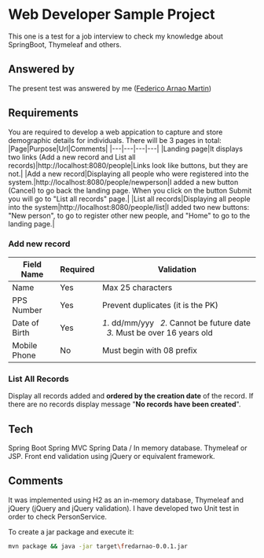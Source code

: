 # Web Developer Sample Project

This one is a test for a job interview to check my knowledge about SpringBoot, Thymeleaf and others.

## Answered by

The present test was answered by me ([Federico Arnao Martin](https://www.linkedin.com/in/federicoarnao/))

## Requirements

You are required to develop a web appication to capture and store demographic details for individuals.
There will be 3 pages in total:
|Page|Purpose|Url|Comments|
|---|---|---|---|
|Landing page|It displays two links (Add a new record and List all records)|http://localhost:8080/people|Links look like buttons, but they are not.|
|Add a new record|Displaying all people who were registered into the system.|http://localhost:8080/people/newperson|I added a new button (Cancel) to go back the landing page. When you click on the button Submit you will go to "List all records" page.|
|List all records|Displaying all people into the system|http://localhost:8080/people/list|I added two new buttons: "New person", to go to register other new people, and "Home" to go to the landing page.|

### Add new record
|Field Name|Required|Validation|
|---|---|---|
|Name|Yes|Max 25 characters|
|PPS Number|Yes|Prevent duplicates (it is the PK)
|Date of Birth|Yes|*1.* dd/mm/yyy &nbsp; *2.* Cannot be future date &nbsp; *3.* Must be over 16 years old|
|Mobile Phone|No|Must begin with 08 prefix|

### List All Records
Display all records added and **ordered by the creation date** of the record.
If there are no records display message "**No records have been created**".

## Tech
Spring Boot
Spring MVC
Spring Data / In memory database.
Thymeleaf or JSP.
Front end validation using jQuery or equivalent framework.

## Comments
It was implemented using H2 as an in-memory database, Thymeleaf and jQuery (jQuery and jQuery validation).
I have developed two Unit test in order to check PersonService.

To create a jar package and execute it:
```bash
mvn package && java -jar target\fredarnao-0.0.1.jar
```

